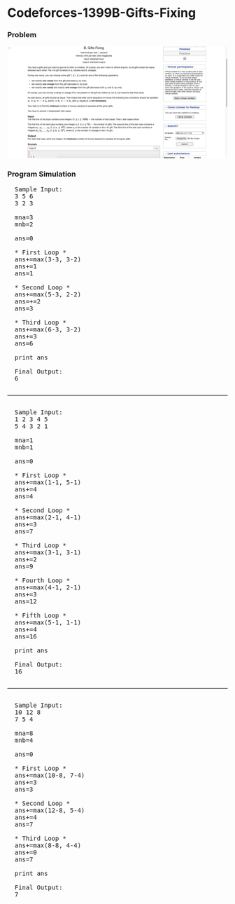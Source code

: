 # Codeforces-1399B-Gifts-Fixing
### Problem
![](capture.png)
### Program Simulation
<pre>
  Sample Input:
  3 5 6 
  3 2 3
  
  mna=3
  mnb=2
  
  ans=0
  
  * First Loop *
  ans+=max(3-3, 3-2)
  ans+=1
  ans=1
  
  * Second Loop *
  ans+=max(5-3, 2-2)
  ans=+=2
  ans=3
  
  * Third Loop *
  ans+=max(6-3, 3-2)
  ans+=3
  ans=6
  
  print ans
  
  Final Output:
  6
  <hr>
  Sample Input:
  1 2 3 4 5
  5 4 3 2 1
  
  mna=1
  mnb=1
  
  ans=0
  
  * First Loop *
  ans+=max(1-1, 5-1)
  ans+=4
  ans=4
  
  * Second Loop *
  ans+=max(2-1, 4-1)
  ans+=3
  ans=7
  
  * Third Loop *
  ans+=max(3-1, 3-1)
  ans+=2
  ans=9
  
  * Fourth Loop *
  ans+=max(4-1, 2-1)
  ans+=3
  ans=12
  
  * Fifth Loop *
  ans+=max(5-1, 1-1)
  ans+=4
  ans=16
  
  print ans
  
  Final Output:
  16
  <hr>
  Sample Input:
  10 12 8
  7 5 4
  
  mna=8
  mnb=4
  
  ans=0
  
  * First Loop *
  ans+=max(10-8, 7-4)
  ans+=3
  ans=3
  
  * Second Loop *
  ans+=max(12-8, 5-4)
  ans+=4
  ans=7
  
  * Third Loop *
  ans+=max(8-8, 4-4)
  ans+=0
  ans=7
  
  print ans
  
  Final Output:
  7
</pre>

